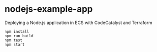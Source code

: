 # nodejs-example-app
Deploying a Node.js application in ECS with CodeCatalyst and Terraform

```
npm install
npm run build
npm test
npm start
```